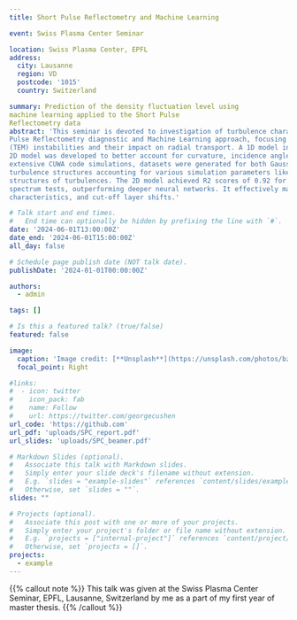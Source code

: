 ```yaml
---
title: Short Pulse Reflectometry and Machine Learning

event: Swiss Plasma Center Seminar

location: Swiss Plasma Center, EPFL
address:
  city: Lausanne
  region: VD
  postcode: '1015'
  country: Switzerland

summary: Prediction of the density fluctuation level using
machine learning applied to the Short Pulse
Reflectometry data
abstract: 'This seminar is devoted to investigation of turbulence characteristics in the TCV tokamak using Short
Pulse Reflectometry diagnostic and Machine Learning approach, focusing on Trapped Electron Mode
(TEM) instabilities and their impact on radial transport. A 1D model initially provided insights, but a
2D model was developed to better account for curvature, incidence angle, and scattering effects. Using
extensive CUWA code simulations, datasets were generated for both Gaussian and power spectrum
turbulence structures accounting for various simulation parameters like the position of the cut-off the
structures of turbulences. The 2D model achieved R2 scores of 0.92 for Gaussian and 0.89 for power
spectrum tests, outperforming deeper neural networks. It effectively managed non-linear effects, delay
characteristics, and cut-off layer shifts.'

# Talk start and end times.
#   End time can optionally be hidden by prefixing the line with `#`.
date: '2024-06-01T13:00:00Z'
date_end: '2024-06-01T15:00:00Z'
all_day: false

# Schedule page publish date (NOT talk date).
publishDate: '2024-01-01T00:00:00Z'

authors:
  - admin

tags: []

# Is this a featured talk? (true/false)
featured: false

image:
  caption: 'Image credit: [**Unsplash**](https://unsplash.com/photos/bzdhc5b3Bxs)'
  focal_point: Right

#links:
#  - icon: twitter
#    icon_pack: fab
#    name: Follow
#    url: https://twitter.com/georgecushen
url_code: 'https://github.com'
url_pdf: 'uploads/SPC_report.pdf'
url_slides: 'uploads/SPC_beamer.pdf'

# Markdown Slides (optional).
#   Associate this talk with Markdown slides.
#   Simply enter your slide deck's filename without extension.
#   E.g. `slides = "example-slides"` references `content/slides/example-slides.md`.
#   Otherwise, set `slides = ""`.
slides: ""

# Projects (optional).
#   Associate this post with one or more of your projects.
#   Simply enter your project's folder or file name without extension.
#   E.g. `projects = ["internal-project"]` references `content/project/deep-learning/index.md`.
#   Otherwise, set `projects = []`.
projects:
  - example
---
```


{{% callout note %}}
This talk was given at the Swiss Plasma Center Seminar, EPFL, Lausanne, Switzerland by me as a part of my first year of master thesis.
{{% /callout %}}
